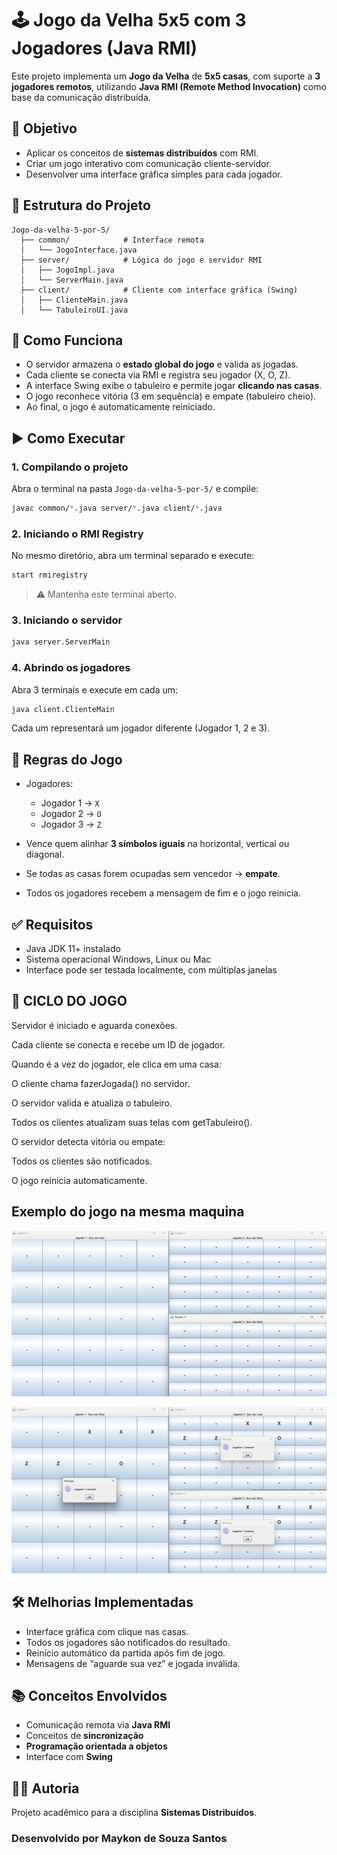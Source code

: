 
# 🕹️ Jogo da Velha 5x5 com 3 Jogadores (Java RMI)

Este projeto implementa um **Jogo da Velha** de **5x5 casas**, com suporte a **3 jogadores remotos**, utilizando **Java RMI (Remote Method Invocation)** como base da comunicação distribuída.

## 📌 Objetivo

- Aplicar os conceitos de **sistemas distribuídos** com RMI.
- Criar um jogo interativo com comunicação cliente-servidor.
- Desenvolver uma interface gráfica simples para cada jogador.

## 📂 Estrutura do Projeto

```
Jogo-da-velha-5-por-5/
  ├── common/            # Interface remota
  │   └── JogoInterface.java
  ├── server/            # Lógica do jogo e servidor RMI
  │   ├── JogoImpl.java
  │   └── ServerMain.java
  ├── client/            # Cliente com interface gráfica (Swing)
  │   ├── ClienteMain.java
  │   └── TabuleiroUI.java
```

## 🧠 Como Funciona

- O servidor armazena o **estado global do jogo** e valida as jogadas.
- Cada cliente se conecta via RMI e registra seu jogador (X, O, Z).
- A interface Swing exibe o tabuleiro e permite jogar **clicando nas casas**.
- O jogo reconhece vitória (3 em sequência) e empate (tabuleiro cheio).
- Ao final, o jogo é automaticamente reiniciado.

## ▶️ Como Executar

### 1. Compilando o projeto

Abra o terminal na pasta `Jogo-da-velha-5-por-5/` e compile:

```bash
javac common/*.java server/*.java client/*.java
```

### 2. Iniciando o RMI Registry

No mesmo diretório, abra um terminal separado e execute:

```bash
start rmiregistry
```

> ⚠️ Mantenha este terminal aberto.

### 3. Iniciando o servidor

```bash
java server.ServerMain
```

### 4. Abrindo os jogadores

Abra 3 terminais e execute em cada um:

```bash
java client.ClienteMain
```

Cada um representará um jogador diferente (Jogador 1, 2 e 3).

## 🏁 Regras do Jogo

- Jogadores:  
  - Jogador 1 → `X`  
  - Jogador 2 → `O`  
  - Jogador 3 → `Z`

- Vence quem alinhar **3 símbolos iguais** na horizontal, vertical ou diagonal.
- Se todas as casas forem ocupadas sem vencedor → **empate**.
- Todos os jogadores recebem a mensagem de fim e o jogo reinicia.

## ✅ Requisitos

- Java JDK 11+ instalado
- Sistema operacional Windows, Linux ou Mac
- Interface pode ser testada localmente, com múltiplas janelas

## 🔄 CICLO DO JOGO
Servidor é iniciado e aguarda conexões.

Cada cliente se conecta e recebe um ID de jogador.

Quando é a vez do jogador, ele clica em uma casa:

O cliente chama fazerJogada() no servidor.

O servidor valida e atualiza o tabuleiro.

Todos os clientes atualizam suas telas com getTabuleiro().

O servidor detecta vitória ou empate:

Todos os clientes são notificados.

O jogo reinicia automaticamente.



## Exemplo do jogo na mesma maquina
![alt text](image.png)

![alt text](image-1.png)

## 🛠️ Melhorias Implementadas

- Interface gráfica com clique nas casas.
- Todos os jogadores são notificados do resultado.
- Reinício automático da partida após fim de jogo.
- Mensagens de “aguarde sua vez” e jogada inválida.

## 📚 Conceitos Envolvidos

- Comunicação remota via **Java RMI**
- Conceitos de **sincronização**
- **Programação orientada a objetos**
- Interface com **Swing**

## 👨‍💻 Autoria

Projeto acadêmico para a disciplina **Sistemas Distribuídos**.
### Desenvolvido por Maykon de Souza Santos
